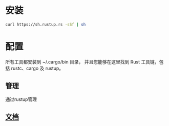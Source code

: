 # 安装

```sh
curl https://sh.rustup.rs -sSf | sh
```

# 配置

所有工具都安装到 ~/.cargo/bin 目录， 并且您能够在这里找到 Rust 工具链，包括 rustc、cargo 及 rustup。

## 管理

通过rustup管理

## [文档](https://kaisery.gitbooks.io/rust-book-chinese/content/)
